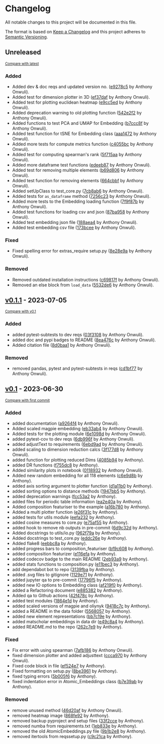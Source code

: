 # Changelog

All notable changes to this project will be documented in this file.

The format is based on [Keep a Changelog](http://keepachangelog.com/en/1.0.0/)
and this project adheres to [Semantic Versioning](http://semver.org/spec/v2.0.0.html).

<!-- insertion marker -->
## Unreleased

<small>[Compare with latest](https://github.com/WMD-group/ElementEmbeddings/compare/v0.1.1...HEAD)</small>

### Added

- Added dev & doc reqs and updated version no. ([e9278c5](https://github.com/WMD-group/ElementEmbeddings/commit/e9278c579a031643576f137196aad34e0f5ea98f) by Anthony Onwuli).
- Added test for dimension plotter in 3D ([ef37daf](https://github.com/WMD-group/ElementEmbeddings/commit/ef37daff6aa824c3d9917fa1ba26fc37b95a9951) by Anthony Onwuli).
- Added test for plotting euclidean heatmap ([e9cc5ed](https://github.com/WMD-group/ElementEmbeddings/commit/e9cc5ed5508e624420b1330973425572ff5b1628) by Anthony Onwuli).
- Added deprecation warning to old plotting function ([542e2f2](https://github.com/WMD-group/ElementEmbeddings/commit/542e2f2e6bd96b0f0e1624192cb9a9a98fb3dfcc) by Anthony Onwuli).
- Added functions to test PCA and UMAP for Embedding ([b7ccc8f](https://github.com/WMD-group/ElementEmbeddings/commit/b7ccc8f41384e5e6095090aa016088279b5a0439) by Anthony Onwuli).
- Added test function for tSNE for Embedding class ([aaa1472](https://github.com/WMD-group/ElementEmbeddings/commit/aaa147279ba609984482813df2ce9530420da2be) by Anthony Onwuli).
- Added more tests for compute metrics function ([c4055bc](https://github.com/WMD-group/ElementEmbeddings/commit/c4055bcdad6e5bd7832a8568767ced72cd9cdfd9) by Anthony Onwuli).
- Added test for computing spearman's rank ([5f715aa](https://github.com/WMD-group/ElementEmbeddings/commit/5f715aaa3ba339b5e01012cb0a40c44652481b55) by Anthony Onwuli).
- Added more dataframe test functions ([edeeb87](https://github.com/WMD-group/ElementEmbeddings/commit/edeeb8714ae80b194159738b562606819ffc3ccb) by Anthony Onwuli).
- Added test for removing multiple elements ([b69d806](https://github.com/WMD-group/ElementEmbeddings/commit/b69d80699cad211166ff1b112886d19d387890b5) by Anthony Onwuli).
- Added test function for removing elements ([664cbbf](https://github.com/WMD-group/ElementEmbeddings/commit/664cbbf1846757b7d018c199745b6227465c0268) by Anthony Onwuli).
- Added setUpClass to test_core.py ([7cb8ab6](https://github.com/WMD-group/ElementEmbeddings/commit/7cb8ab6d3b731d04831cdfe83a90b926ab1e2a1b) by Anthony Onwuli).
- Added tests for `as_dataframe` method ([7256c23](https://github.com/WMD-group/ElementEmbeddings/commit/7256c23d8d2840b77983424ee9247a90f1caaded) by Anthony Onwuli).
- Added more tests to the Embedding loading function ([7f9f87b](https://github.com/WMD-group/ElementEmbeddings/commit/7f9f87b987a77f1d4b73cf9fed289a5d9a028417) by Anthony Onwuli).
- Added test functions for loading csv and json ([87ba958](https://github.com/WMD-group/ElementEmbeddings/commit/87ba9581c506bc16aa377961da28c0cbe60e80de) by Anthony Onwuli).
- Added test embedding json file ([188aea4](https://github.com/WMD-group/ElementEmbeddings/commit/188aea48e21b3c3d5a1b9624a9885b94f14b2fcc) by Anthony Onwuli).
- Added test embedding csv file ([173bcee](https://github.com/WMD-group/ElementEmbeddings/commit/173bcee057173ec1a48cdc7bb3141406236119ce) by Anthony Onwuli).

### Fixed

- Fixed spelling error for extras_require setup.py ([8e28e9a](https://github.com/WMD-group/ElementEmbeddings/commit/8e28e9a09550bfcaf21ec4d95989cd031d717596) by Anthony Onwuli).

### Removed

- Removed outdated installation instructions ([c69817f](https://github.com/WMD-group/ElementEmbeddings/commit/c69817fef331e203fb3861e603c7c0176097e51f) by Anthony Onwuli).
- Removed an else block from `load_data` ([5532de6](https://github.com/WMD-group/ElementEmbeddings/commit/5532de6d050580382f0fa9688be96f0e9cd231ec) by Anthony Onwuli).

<!-- insertion marker -->
## [v0.1.1](https://github.com/WMD-group/ElementEmbeddings/releases/tag/v0.1.1) - 2023-07-05

<small>[Compare with v0.1](https://github.com/WMD-group/ElementEmbeddings/compare/v0.1...v0.1.1)</small>

### Added

- added pytest-subtests to dev reqs ([03f3108](https://github.com/WMD-group/ElementEmbeddings/commit/03f31088d5be656f9fe67d88bd850a1817bd862d) by Anthony Onwuli).
- added doc and pypi badges to README ([8ea476c](https://github.com/WMD-group/ElementEmbeddings/commit/8ea476cf1422ca0d94d795fcd7b58ebd0ea858fe) by Anthony Onwuli).
- Added citation file ([8d0baa1](https://github.com/WMD-group/ElementEmbeddings/commit/8d0baa1cd17b787e465300452d3c2d16a56c009b) by Anthony Onwuli).

### Removed

- removed pandas, pytest and pytest-subtests in reqs ([cd1bf77](https://github.com/WMD-group/ElementEmbeddings/commit/cd1bf776220250377bb7cd48cca6b08e9a968f1d) by Anthony Onwuli).

## [v0.1](https://github.com/WMD-group/ElementEmbeddings/releases/tag/v0.1) - 2023-06-30

<small>[Compare with first commit](https://github.com/WMD-group/ElementEmbeddings/compare/262c7e99a438a3527fb73866093ae8cb1ee85ee6...v0.1)</small>

### Added

- added documentation ([a9264f4](https://github.com/WMD-group/ElementEmbeddings/commit/a9264f41035e8b6bdeeb2255ef0f9743a7d1be19) by Anthony Onwuli).
- Added scaled magpie embedding ([eb33ab4](https://github.com/WMD-group/ElementEmbeddings/commit/eb33ab4921343889f7583abe11eccdc2f34d8ffd) by Anthony Onwuli).
- Added tests for the plotting module ([6e1098d](https://github.com/WMD-group/ElementEmbeddings/commit/6e1098db830e8168ab3f65a5e4b50ed0bf8221b2) by Anthony Onwuli).
- added pytest-cov to dev reqs ([6db996f](https://github.com/WMD-group/ElementEmbeddings/commit/6db996f9981fa991ffb1435dec4d0a6ef3ec6544) by Anthony Onwuli).
- added adjustText to requirements ([6ebd9ad](https://github.com/WMD-group/ElementEmbeddings/commit/6ebd9ad45b6e178904ae8c3e9fa4e260fb0012f1) by Anthony Onwuli).
- added scaling to dimension reduction calcs ([3f177d8](https://github.com/WMD-group/ElementEmbeddings/commit/3f177d89f1aca2406372ff62f750d13ac3ec1c26) by Anthony Onwuli).
- added function for plotting reduced Dims ([4085b94](https://github.com/WMD-group/ElementEmbeddings/commit/4085b948f46e2cd490d7dec9d309513f2ad7c69e) by Anthony).
- added DR functions ([f755dc8](https://github.com/WMD-group/ElementEmbeddings/commit/f755dc870d9e494fd2dcac9d748d7a46e8844db0) by Anthony).
- Added similarity plots in notebook ([0118932](https://github.com/WMD-group/ElementEmbeddings/commit/011893228b6aba848df060796a30696de7db4a7a) by Anthony Onwuli).
- Added new random embedding for all 118 elements ([c6e9d8b](https://github.com/WMD-group/ElementEmbeddings/commit/c6e9d8bfecfa68fad37f47146fbeb43e06489c1c) by Anthony).
- added axis sorting argument to plotter function ([d1a11b0](https://github.com/WMD-group/ElementEmbeddings/commit/d1a11b04cf8a32cc8164b727b71aaac27af8883a) by Anthony).
- added sorting options to distance methods ([1947bb5](https://github.com/WMD-group/ElementEmbeddings/commit/1947bb58c00ba78842bfe237a1bff822476cb7e0) by Anthony).
- added deprecation warnings ([fcc53a2](https://github.com/WMD-group/ElementEmbeddings/commit/fcc53a23772ce1e2bfd9d450e5530e2e3030f123) by Anthony).
- added files for periodic table information ([ea2e40a](https://github.com/WMD-group/ElementEmbeddings/commit/ea2e40ac045ce620d025de2fc756bab6a22fcb19) by Anthony).
- Added composition featuriser to the example ([a16b780](https://github.com/WMD-group/ElementEmbeddings/commit/a16b7802a9ab243b3766de54e2bfafd6f1ee0aca) by Anthony).
- Added a multi plotter function ([e26f31c](https://github.com/WMD-group/ElementEmbeddings/commit/e26f31cac0366f259e92b0c4abbe49eeddcc2524) by Anthony).
- added tests for utils module ([eefa232](https://github.com/WMD-group/ElementEmbeddings/commit/eefa232b8bad56e2f662f7898732de94fbcffa06) by Anthony).
- added cosine measures to core.py ([e75af55](https://github.com/WMD-group/ElementEmbeddings/commit/e75af558b930c66204b05882e333a81fc34e8bbd) by Anthony).
- added hook to remove nb outputs in pre-commit ([6d9c32d](https://github.com/WMD-group/ElementEmbeddings/commit/6d9c32dc6d5c19e4e0259f1c2e978573369e2485) by Anthony).
- Added docstrings to utils/io.py ([962f79a](https://github.com/WMD-group/ElementEmbeddings/commit/962f79a4c4936f322a3fe5fed23a4789f261283d) by Anthony).
- Added docstrings to test_core.py ([eddc26e](https://github.com/WMD-group/ElementEmbeddings/commit/eddc26e31468e89c324873352736c1e7f8f61eb1) by Anthony).
- Added flake8 ([eebbc8a](https://github.com/WMD-group/ElementEmbeddings/commit/eebbc8a5450f6239df76a01b364fb0583ace5e60) by Anthony).
- added progress bars to composition_featuriser ([bf9c608](https://github.com/WMD-group/ElementEmbeddings/commit/bf9c60894ca57f8552940a7c17cce3bc6c63ae19) by Anthony).
- added composition featurizer ([e116efa](https://github.com/WMD-group/ElementEmbeddings/commit/e116efa3ba4b09087a70cebebee377f66fec4f2a) by Anthony).
- added codecov badge to the main README ([2eb93a9](https://github.com/WMD-group/ElementEmbeddings/commit/2eb93a9af7c58688e49a98b121562f1ef3732e6f) by Anthony).
- added stats functions to composition.py ([e11bec3](https://github.com/WMD-group/ElementEmbeddings/commit/e11bec301a0a504b693be1d5c69b88e6ec0a1b16) by Anthony).
- add dependabot bot to repo ([3139fba](https://github.com/WMD-group/ElementEmbeddings/commit/3139fba592bc7acc810714a5bf082265b3e46244) by Anthony).
- added .svg files to gitignore ([1129e71](https://github.com/WMD-group/ElementEmbeddings/commit/1129e71296c20d227f739b82d7b5383fdaa34c75) by Anthony).
- added jupyter qa to pre-commit ([17796f5](https://github.com/WMD-group/ElementEmbeddings/commit/17796f5d34ed3fc6f5dd439982ad745b008934f3) by Anthony).
- added new IO options to Embedding class ([af219f0](https://github.com/WMD-group/ElementEmbeddings/commit/af219f0252caaf13ac1fad2e1e76091114c19e9c) by Anthony).
- added a Refactoring document ([e885382](https://github.com/WMD-group/ElementEmbeddings/commit/e885382e70679862f7bbaba9ace1855c34f7dcb6) by Anthony).
- Added qa to Github actions ([42f478c](https://github.com/WMD-group/ElementEmbeddings/commit/42f478cc5ef5b8c5e497366de37e99554ea25674) by Anthony).
- added test modules ([1864e1d](https://github.com/WMD-group/ElementEmbeddings/commit/1864e1d55ad56d9aaed9fa176c7904124779ef72) by Anthony).
- added scaled versions of magpie and oliynyk ([9418c7c](https://github.com/WMD-group/ElementEmbeddings/commit/9418c7c0afb644e4f7e3424f4bb06bd8ca605517) by Anthony).
- added a README in the data folder ([5568057](https://github.com/WMD-group/ElementEmbeddings/commit/55680575e46bc4c361fcf7714c8f375e22d5c084) by Anthony).
- added new element representations ([bb7c19e](https://github.com/WMD-group/ElementEmbeddings/commit/bb7c19ef6cb5218a84414981b92bfee309b4a880) by Anthony).
- added matscholar embeddings in data dir ([e49c8a4](https://github.com/WMD-group/ElementEmbeddings/commit/e49c8a4b2bcbc084d3753e734b416dfc12beceac) by Anthony).
- added README.md to the repo ([262c7e9](https://github.com/WMD-group/ElementEmbeddings/commit/262c7e99a438a3527fb73866093ae8cb1ee85ee6) by Anthony).

### Fixed

- Fix error with using spearman ([7afb186](https://github.com/WMD-group/ElementEmbeddings/commit/7afb1865069648e8554e0ebd385696358c694833) by Anthony Onwuli).
- fixed dimension plotter and added adjusttext ([ccca970](https://github.com/WMD-group/ElementEmbeddings/commit/ccca970d435d96499f62f69d74560cb523a39033) by Anthony Onwuli).
- Fixed code block in file ([ef524e7](https://github.com/WMD-group/ElementEmbeddings/commit/ef524e7b91f90ca9db15313fc41e2c6d9b2a781b) by Anthony).
- Fixed formatting on setup.py ([8be3961](https://github.com/WMD-group/ElementEmbeddings/commit/8be396121e47e4bd8bca605aff98eaf095bd4608) by Anthony).
- fixed typing errors ([5b005f6](https://github.com/WMD-group/ElementEmbeddings/commit/5b005f64d8513e941122b8b594739e1d84b270bb) by Anthony).
- fixed indentation error in Atomic_Embeddings class ([b7e39ab](https://github.com/WMD-group/ElementEmbeddings/commit/b7e39ab88ebc4807ef276c50be36e7c27ac47d5f) by Anthony).

### Removed

- remove unused method ([46d20af](https://github.com/WMD-group/ElementEmbeddings/commit/46d20af77797e452152a2af139e72b4d9f6145c4) by Anthony Onwuli).
- removed heatmap image ([868fe92](https://github.com/WMD-group/ElementEmbeddings/commit/868fe92c3d41b60fc6b988273e2a1ac1e5065f13) by Anthony).
- removed backup pyproject and setup files ([33f2cce](https://github.com/WMD-group/ElementEmbeddings/commit/33f2cce0e341f6837641c98cba29c22de2942252) by Anthony).
- removed numba from requirements.txt ([1eb833e](https://github.com/WMD-group/ElementEmbeddings/commit/1eb833ec1769ead345de23e2c09c92cee72cc545) by Anthony).
- removed the old AtomicEmbeddings.py file ([9b1b2e8](https://github.com/WMD-group/ElementEmbeddings/commit/9b1b2e82e0426136020f5112d12c18051d9b7c30) by Anthony).
- removed itertools from reqssetup.py ([c9c21ca](https://github.com/WMD-group/ElementEmbeddings/commit/c9c21ca8a8e242fc99f19d1fee204da7a1bbdc62) by Anthony).

